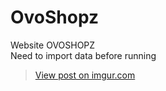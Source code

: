 # OvoShopz
Website OVOSHOPZ<br />
Need to import data before running
 <blockquote class="imgur-embed-pub" lang="en" data-id="VxKuYyP"><a href="https://imgur.com/VxKuYyP">View post on imgur.com</a></blockquote>
 <img src="https://imgur.com/a/e0Vcs2V" alt="">
 
